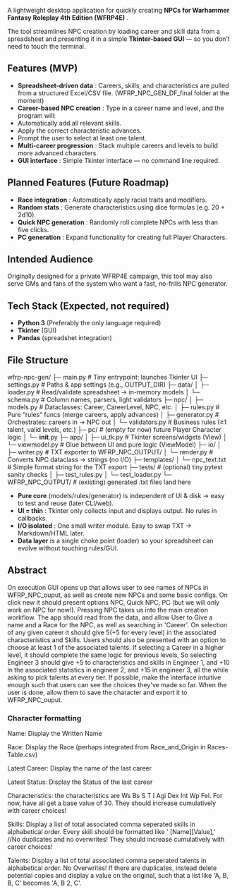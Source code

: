 

A lightweight desktop application for quickly creating  **NPCs for Warhammer Fantasy Roleplay 4th Edition (WFRP4E)** .

The tool streamlines NPC creation by loading career and skill data from a spreadsheet and presenting it in a simple **Tkinter-based GUI** — so you don’t need to touch the terminal.

## Features (MVP)

* **Spreadsheet-driven data** : Careers, skills, and characteristics are pulled from a structured Excel/CSV file. (WFRP_NPC_GEN_DF_final folder at the moment)
* **Career-based NPC creation** : Type in a career name and level, and the program will:
* Automatically add all relevant skills.
* Apply the correct characteristic advances.
* Prompt the user to select at least one talent.
* **Multi-career progression** : Stack multiple careers and levels to build more advanced characters.
* **GUI interface** : Simple Tkinter interface — no command line required.

## Planned Features (Future Roadmap)

* **Race integration** : Automatically apply racial traits and modifiers.
* **Random stats** : Generate characteristics using dice formulas (e.g. 20 + 2d10).
* **Quick NPC generation** : Randomly roll complete NPCs with less than five clicks.
* **PC generation** : Expand functionality for creating full Player Characters.

## Intended Audience

Originally designed for a private WFRP4E campaign, this tool may also serve GMs and fans of the system who want a fast, no-frills NPC generator.

## Tech Stack (Expected, not required)

* **Python 3** (Preferably the only language required)
* **Tkinter** (GUI)
* **Pandas** (spreadshet integration)

## File Structure

wfrp-npc-gen/
├─ main.py                     # Tiny entrypoint: launches Tkinter UI
├─ settings.py                 # Paths & app settings (e.g., OUTPUT_DIR)
├─ data/
│  ├─ loader.py                # Read/validate spreadsheet -> in-memory models
│  └─ schema.py                # Column names, parsers, light validators
├─ npc/
│  ├─ models.py                # Dataclasses: Career, CareerLevel, NPC, etc.
│  ├─ rules.py                 # Pure “rules” funcs (merge careers, apply advances)
│  ├─ generator.py             # Orchestrates: careers in -> NPC out
│  └─ validators.py            # Business rules (≥1 talent, valid levels, etc.)
├─ pc/                         # (empty for now) future Player Character logic
│  └─ __init__.py
├─ app/
│  ├─ ui_tk.py                 # Tkinter screens/widgets (View)
│  └─ viewmodel.py             # Glue between UI and pure logic (ViewModel)
├─ io/
│  ├─ writer.py                # TXT exporter to WFRP_NPC_OUTPUT/
│  └─ render.py                # Converts NPC dataclass -> strings (no I/O)
├─ templates/
│  └─ npc_text.txt             # Simple format string for the TXT export
├─ tests/                      # (optional) tiny pytest sanity checks
│  ├─ test_rules.py
│  └─ test_loader.py
└─ WFRP_NPC_OUTPUT/            # (existing) generated .txt files land here

* **Pure core** (models/rules/generator) is independent of UI & disk → easy to test and reuse (later CLI/web).
* **UI = thin** : Tkinter only collects input and displays output. No rules in callbacks.
* **I/O isolated** : One small writer module. Easy to swap TXT → Markdown/HTML later.
* **Data layer** is a single choke point (loader) so your spreadsheet can evolve without touching rules/GUI.


## Abstract

On execution GUI opens up that allows user to see names of NPCs in WFRP_NPC_ouput, as well as create new NPCs and some basic configs. On click new it should present options NPC, Quick NPC, PC (but we will only work on NPC for now!). Pressing NPC takes us into the main creation workflow. The app should read from the data, and allow User to Give a name and a Race for the NPC, as well as searching in 'Career'. On selection of any given career it should give 5(+5 for every level) in the associated characteristics and Skills. Users should also be presented with an option to choose at least 1 of the associated talents. If selecting a Career in a higher level, it should complete the same logic for previous levels, So selecting Engineer 3 should give +5 to characteristics and skills in Engineer 1, and +10 in the associated statistics in engineer 2, and +15 in engineer 3, all the while asking to pick talents at every tier. If possible, make the interface intuitive enough such that users can see the choices they've made so far. When the user is done, allow them to save the character and export it to WFRP_NPC_ouput.


### Character formatting

Name: Display the Written Name

Race: Display the Race (perhaps integrated from Race_and_Origin in Races-Table.csv)

Latest Career: Display the name of the last career

Latest Status: Display the Status of the last career

Characteristics: the characteristics are Ws Bs S T I Agi Dex Int Wp Fel. For now, have all get a base value of 30. They should increase cumulatively with career choices!

Skills: Display a list of total associated comma seperated skills in alphabetical order. Every skill should be formatted like ' [Name][Value],' //No duplicates and no overwrites! They should increase cumulatively with career choices!

Talents: Display a list of total associated comma seperated talents in alphabetical order. No Overwrites! If there are duplicates, instead delete potential copies and display a value on the original, such that a list like 'A, B, B, C' becomes 'A, B 2, C'.
